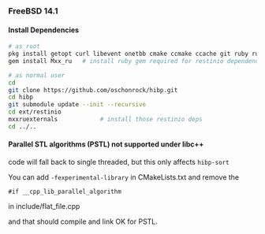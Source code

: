 ### FreeBSD 14.1 

#### Install Dependencies
```bash
# as root
pkg install getopt curl libevent onetbb cmake ccmake ccache git ruby ruby32-gems rubygem-rake
gem install Mxx_ru   # install ruby gem required for restinio dependency installation

# as normal user
cd
git clone https://github.com/oschonrock/hibp.git
cd hibp
git submodule update --init --recursive
cd ext/restinio
mxxruexternals            # install those restinio deps
cd ../..
```

#### Parallel STL algorithms (PSTL) not supported under libc++

code will fall back to single threaded, but this only affects `hibp-sort`

You can add `-fexperimental-library` in CMakeLists.txt and remove the 

`#if __cpp_lib_parallel_algorithm`

in include/flat_file.cpp

and that should compile and link OK for PSTL. 

